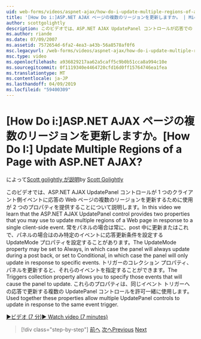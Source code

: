 ```yaml
---
uid: web-forms/videos/aspnet-ajax/how-do-i-update-multiple-regions-of-a-page-with-aspnet-ajax
title: '[How Do i:]ASP.NET AJAX ページの複数のリージョンを更新しますか。 | Microsoft Docs'
author: scottgolightly
description: このビデオでは、ASP.NET AJAX UpdatePanel コントロールが応答での Web ページの複数のリージョンを更新するために使用が 2 つのプロパティを提供することについて説明します.
ms.author: riande
ms.date: 07/09/2007
ms.assetid: 7572654d-6fa2-4ea3-a43b-56a8578af0f6
msc.legacyurl: /web-forms/videos/aspnet-ajax/how-do-i-update-multiple-regions-of-a-page-with-aspnet-ajax
msc.type: video
ms.openlocfilehash: a936829217aa62a5caff5c9b0b51cca8a994c10e
ms.sourcegitcommit: 0f1119340e4464720cfd16d0ff15764746ea1fea
ms.translationtype: MT
ms.contentlocale: ja-JP
ms.lasthandoff: 04/09/2019
ms.locfileid: "59400309"
---
```

# <a name="how-do-i-update-multiple-regions-of-a-page-with-aspnet-ajax"></a><span data-ttu-id="c2d52-104">[How Do i:]ASP.NET AJAX ページの複数のリージョンを更新しますか。</span><span class="sxs-lookup"><span data-stu-id="c2d52-104">[How Do I:] Update Multiple Regions of a Page with ASP.NET AJAX?</span></span>

<span data-ttu-id="c2d52-105">によって[Scott golightly が説明](https://github.com/scottgolightly)</span><span class="sxs-lookup"><span data-stu-id="c2d52-105">by [Scott Golightly](https://github.com/scottgolightly)</span></span>

<span data-ttu-id="c2d52-106">このビデオでは、ASP.NET AJAX UpdatePanel コントロールが 1 つのクライアント側イベントに応答の Web ページの複数のリージョンを更新するために使用が 2 つのプロパティを提供することについて説明します。</span><span class="sxs-lookup"><span data-stu-id="c2d52-106">In this video we learn that the ASP.NET AJAX UpdatePanel control provides two properties that you may use to update multiple regions of a Web page in response to a single client-side event.</span></span> <span data-ttu-id="c2d52-107">常をパネルの場合は常に、post 中に更新またはこれで、パネルの場合はのみ特定のイベントに応答更新条件を設定する UpdateMode プロパティを設定することがあります。</span><span class="sxs-lookup"><span data-stu-id="c2d52-107">The UpdateMode property may be set to Always, in which case the panel will always update during a post back, or set to Conditional, in which case the panel will only update in response to specific events.</span></span> <span data-ttu-id="c2d52-108">トリガーのコレクション プロパティ、パネルを更新すると、それらのイベントを指定することができます。</span><span class="sxs-lookup"><span data-stu-id="c2d52-108">The Triggers collection property allows you to specify those events that will cause the panel to update.</span></span> <span data-ttu-id="c2d52-109">これらのプロパティは、同じイベント トリガーへの応答で更新する複数の UpdatePanel コントロールを許可一緒に使用します。</span><span class="sxs-lookup"><span data-stu-id="c2d52-109">Used together these properties allow multiple UpdatePanel controls to update in response to the same event trigger.</span></span>

[<span data-ttu-id="c2d52-110">&#9654;ビデオ (7 分)</span><span class="sxs-lookup"><span data-stu-id="c2d52-110">&#9654; Watch video (7 minutes)</span></span>](https://channel9.msdn.com/Blogs/ASP-NET-Site-Videos/how-do-i-update-multiple-regions-of-a-page-with-aspnet-ajax)

> [!div class="step-by-step"]
> <span data-ttu-id="c2d52-111">[前へ](how-do-i-implement-the-ajax-after-processing-pattern.md)
> [次へ](how-do-i-choose-between-methods-of-ajax-page-updates.md)</span><span class="sxs-lookup"><span data-stu-id="c2d52-111">[Previous](how-do-i-implement-the-ajax-after-processing-pattern.md)
[Next](how-do-i-choose-between-methods-of-ajax-page-updates.md)</span></span>
